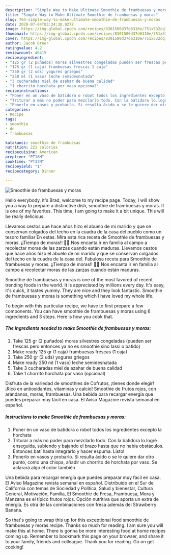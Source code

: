 ```yaml
---
description: "Simple Way to Make Ultimate Smoothie de frambuesas y moras"
title: "Simple Way to Make Ultimate Smoothie de frambuesas y moras"
slug: 764-simple-way-to-make-ultimate-smoothie-de-frambuesas-y-moras
date: 2020-07-04T03:24:30.927Z
image: https://img-global.cpcdn.com/recipes/8301500d37d6310e/751x532cq70/smoothie-de-frambuesas-y-moras-foto-principal.jpg
thumbnail: https://img-global.cpcdn.com/recipes/8301500d37d6310e/751x532cq70/smoothie-de-frambuesas-y-moras-foto-principal.jpg
cover: https://img-global.cpcdn.com/recipes/8301500d37d6310e/751x532cq70/smoothie-de-frambuesas-y-moras-foto-principal.jpg
author: Jacob Greer
ratingvalue: 4.2
reviewcount: 46415
recipeingredient:
- "125 gr (2 puñados) moras silvestres congeladas pueden ser frescas pero entonces ya no es smoothie sino lassi o batido"
- "125 gr (1 caja) frambuesas frescas 1 caja"
- "250 gr (2 uds) yogures griegos"
- "250 ml (1 vaso) leche semidesnatada"
- "3 cucharadas miel de azahar de buena calidad"
- "1 chorrito horchata por vaso opcional"
recipeinstructions:
- "Poner en un vaso de batidora o robot todos los ingredientes excepto la horchata"
- "Triturar a más no poder para mezclarlo todo. Con la batidora lo.logré enseguida, subiendo y bajando el brazo hasta que no había obstáculos. Entonces batí hasta integrarlo y hacer espuma. Listo!"
- "Ponerlo en vasos y probarlo. Si resulta ácido o se le quiere dar otro punto, como una chispa, añadir un chorrito de horchata por vaso. Se aclarará algo el color también"
categories:
- Recipe
tags:
- smoothie
- de
- frambuesas

katakunci: smoothie de frambuesas 
nutrition: 221 calories
recipecuisine: American
preptime: "PT18M"
cooktime: "PT37M"
recipeyield: "1"
recipecategory: Dinner

---
```



![Smoothie de frambuesas y moras](https://img-global.cpcdn.com/recipes/8301500d37d6310e/751x532cq70/smoothie-de-frambuesas-y-moras-foto-principal.jpg)

Hello everybody, it's Brad, welcome to my recipe page. Today, I will show you a way to prepare a distinctive dish, smoothie de frambuesas y moras. It is one of my favorites. This time, I am going to make it a bit unique. This will be really delicious.

Llevamos cestos que hace años hizo el abuelo de mi marido y que se conservan colgados del techo en la cuadra de la casa del pueblo como un tesoro familiar En estas. Mira esta rica receta de Smoothie de frambuesas y moras. ¡¡Tiempo de moras!! 💜💜 Nos encanta ir en familia al campo a recolectar moras de las zarzas cuando están maduras. Llevamos cestos que hace años hizo el abuelo de mi marido y que se conservan colgados del techo en la cuadra de la casa del. Fabulosa receta para Smoothie de frambuesas y moras. ¡¡Tiempo de moras!! 💜💜 Nos encanta ir en familia al campo a recolectar moras de las zarzas cuando están maduras.

Smoothie de frambuesas y moras is one of the most favored of recent trending foods in the world. It is appreciated by millions every day. It's easy, it's quick, it tastes yummy. They are nice and they look fantastic. Smoothie de frambuesas y moras is something which I have loved my whole life.


To begin with this particular recipe, we have to first prepare a few components. You can have smoothie de frambuesas y moras using 6 ingredients and 3 steps. Here is how you cook that.

<!--inarticleads1-->

##### The ingredients needed to make Smoothie de frambuesas y moras:

1. Take 125 gr (2 puñados) moras silvestres congeladas (pueden ser frescas pero entonces ya no es smoothie sino lassi o batido)
1. Make ready 125 gr (1 caja) frambuesas frescas (1 caja)
1. Take 250 gr (2 uds) yogures griegos
1. Make ready 250 ml (1 vaso) leche semidesnatada
1. Take 3 cucharadas miel de azahar de buena calidad
1. Take 1 chorrito horchata por vaso (opcional)


Disfruta de la variedad de smoothies de Cofrutos, ¡tienes donde elegir! ¡Rico en antioxidantes, vitaminas y calcio! Smoothie de frutos rojos, con arándanos, moras, frambuesas. Una bebida para recargar energía que puedes preparar muy fácil en casa. El Aviso Magazine revista semanal en español. 

<!--inarticleads2-->

##### Instructions to make Smoothie de frambuesas y moras:

1. Poner en un vaso de batidora o robot todos los ingredientes excepto la horchata
1. Triturar a más no poder para mezclarlo todo. Con la batidora lo.logré enseguida, subiendo y bajando el brazo hasta que no había obstáculos. Entonces batí hasta integrarlo y hacer espuma. Listo!
1. Ponerlo en vasos y probarlo. Si resulta ácido o se le quiere dar otro punto, como una chispa, añadir un chorrito de horchata por vaso. Se aclarará algo el color también


Una bebida para recargar energía que puedes preparar muy fácil en casa. El Aviso Magazine revista semanal en español. Distribuido en el Sur de California con temas de Sociedad y Política, Salud y bienestar, Cultura General, Motivación, Familia, El Smoothie de Fresa, Frambuesa, Mora y Manzana es el típico frutos rojos. Opción nutritiva que aporta un extra de energía. Es otra de las combinaciones con fresa además del Strawberry Banana. 

So that's going to wrap this up for this exceptional food smoothie de frambuesas y moras recipe. Thanks so much for reading. I am sure you will make this at home. There is gonna be more interesting food at home recipes coming up. Remember to bookmark this page on your browser, and share it to your family, friends and colleague. Thank you for reading. Go on get cooking!
